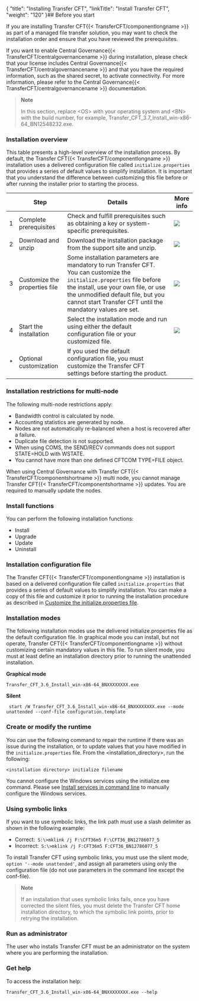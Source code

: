 {
    "title": "Installing Transfer CFT",
    "linkTitle": "Install Transfer CFT",
    "weight": "120"
}## Before you start

If you are installing Transfer CFT{{< TransferCFT/componentlongname  >}} as part of a managed file transfer solution, you may want to check the installation order and ensure that you have reviewed the prerequisites.

If you want to enable Central Governance{{< TransferCFT/centralgovernancename  >}} during installation, please check that your license includes Central Governance{{< TransferCFT/centralgovernancename  >}} and that you have the required information, such as the shared secret, to activate connectivity. For more information, please refer to the Central Governance{{< TransferCFT/centralgovernancename  >}} documentation.

> **Note**
>
> In this section, replace &lt;OS> with your operating system and &lt;BN> with the build number, for example, Transfer\_CFT\_3.7\_Install\_win-x86-64\_BN12548232.exe.

### Installation overview

This table presents a high-level overview of the installation process. By default, the Transfer CFT{{< TransferCFT/componentlongname  >}} installation uses a delivered configuration file called `initialize.properties` that provides a series of default values to simplify installation. It is important that you understand the difference between customizing this file before or after running the installer prior to starting the process.


|   | Step  | Details  | More info  |
| --- | --- | --- | --- |
| 1  | Complete prerequisites  | Check and fulfill prerequisites such as obtaining a key or system-specific prerequisites.  | <a href="prereqs_overview">![](/Images/TransferCFT/severityInformation_alt.gif)</a>  |
| 2  | Download and unzip  | Download the installation package from the support site and unzip.  | <a href="#Download">![](/Images/TransferCFT/severityInformation_alt.gif)</a>  |
| 3  | Customize the properties file  | Some installation parameters are mandatory to run Transfer CFT.<br/> You can customize the <code>initialize.properties</code> file before the install, use your own file, or use the unmodified default file, but you cannot start Transfer CFT until the mandatory values are set. | <a href="properties_file_win">![](/Images/TransferCFT/severityInformation_alt.gif)</a>  |
| 4  | Start the installation  | Select the installation mode and run using either the default configuration file or your customized file.  | <a href="install_transfer_cft_1">![](/Images/TransferCFT/severityInformation_alt.gif)</a>  |
| *  | Optional customization  | If you used the default configuration file, you must customize the Transfer CFT settings before starting the product.  |   |


### Installation restrictions for multi-node

The following multi-node restrictions apply:

- Bandwidth control is calculated by node.
- Accounting statistics are generated by node.
- Nodes are not automatically re-balanced when a host is recovered after a failure.
- Duplicate file detection is not supported.
- When using COMS, the SEND/RECV commands does not support STATE=HOLD with WSTATE.
- You cannot have more than one defined CFTCOM TYPE=FILE object.

When using Central Governance with Transfer CFT{{< TransferCFT/componentshortname  >}} multi node, you cannot manage Transfer CFT{{< TransferCFT/componentshortname  >}} updates. You are required to manually update the nodes.

### Install functions

You can perform the following installation functions:

- Install
- Upgrade
- Update
- Uninstall

### Installation configuration file

The Transfer CFT{{< TransferCFT/componentlongname  >}} installation is based on a delivered configuration file called `initialize.properties` that provides a series of default values to simplify installation. You can make a copy of this file and customize it prior to running the installation procedure as described in [Customize the initialize.properties file](properties_file_win).

### Installation modes

The following installation modes use the delivered initialize.properties file as the default configuration file. In graphical mode you can install, but not operate, Transfer CFT{{< TransferCFT/componentlongname  >}} without customizing certain mandatory values in this file. To run silent mode, you must at least define an installation directory prior to running the unattended installation.

****Graphical mode****

`Transfer_CFT_3.6_Install_win-x86-64_BNXXXXXXXX.exe`

****Silent****

` start /W Transfer_CFT_3.6_Install_win-x86-64_BNXXXXXXXX.exe --mode unattended --conf-file configuration.template`

### Create or modify the runtime

You can use the following command to repair the runtime if there was an issue during the installation, or to update values that you have modified in the `initialize.properties` file. From the &lt;installation\_directory>, run the following:

`<installation directory> initialize filename`

You cannot configure the Windows services using the initialize.exe command. Please see [Install services in command line](../install_services_command_line) to manually configure the Windows services.

### Using symbolic links

If you want to use symbolic links, the link path must use a slash delimiter as shown in the following example:

- Correct:` S:\>mklink /j F:\CFT36m5 F:\CFT36_BN12786077_5`
- Incorrect:` S:\>mklink /j F:CFT36m5 F:CFT36_BN12786077_5`

To install Transfer CFT using symbolic links, you must use the silent mode, `option '--mode unattended'`, and assign all parameters using only the configuration file (do not use parameters in the command line except the conf-file).

> **Note**
>
> If an installation that uses symbolic links fails, once you have corrected the silent files, you must delete the Transfer CFT home installation directory, to which the symbolic link points, prior to retrying the installation.

### Run as administrator

The user who installs Transfer CFT must be an administrator on the system where you are performing the installation.

### Get help

To access the installation help:

`Transfer_CFT_3.6_Install_win-x86-64_BNXXXXXXXX.exe --help`
